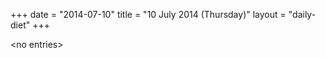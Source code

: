 +++
date = "2014-07-10"
title = "10 July 2014 (Thursday)"
layout = "daily-diet"
+++

<p>&lt;no entries&gt;</p>